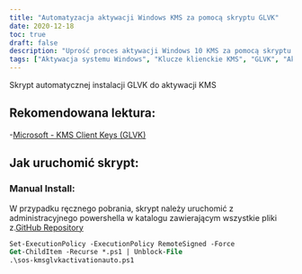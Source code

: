 ```yaml
---
title: "Automatyzacja aktywacji Windows KMS za pomocą skryptu GLVK"
date: 2020-12-18
toc: true
draft: false
description: "Uprość proces aktywacji Windows 10 KMS za pomocą skryptu GLVK Auto Install SimeonOnSecurity i dowiedz się więcej o kluczach klienckich KMS i GLVK z zalecanej lektury Microsoftu."
tags: ["Aktywacja systemu Windows", "Klucze klienckie KMS", "GLVK", "Aktualizacje systemu Windows", "Zgodność", "Skrypt Powershell", "Usługa zarządzania kluczami", "Licencjonowanie objętościowe", "Aktywacja przedsiębiorstwa", "Serwer zarządzania kluczami", "Automatyka", "Produkty Microsoft", "System operacyjny", "Oprogramowanie", "Środowiska korporacyjne", "Powershell administracyjny", "Repozytorium GitHub", "Skryptowanie", "Cybersecurity", "SimeonOnSecurity"]
---
```


Skrypt automatycznej instalacji GLVK do aktywacji KMS

## Rekomendowana lektura:
-[Microsoft - KMS Client Keys (GLVK)](https://docs.microsoft.com/en-us/windows-server/get-started/kmsclientkeys)

## Jak uruchomić skrypt:
### Manual Install:
W przypadku ręcznego pobrania, skrypt należy uruchomić z administracyjnego powershella w katalogu zawierającym wszystkie pliki z.[GitHub Repository](https://github.com/simeononsecurity/KMS-Auto-PS/archive/main.zip)
```ps
Set-ExecutionPolicy -ExecutionPolicy RemoteSigned -Force
Get-ChildItem -Recurse *.ps1 | Unblock-File
.\sos-kmsglvkactivationauto.ps1
```
